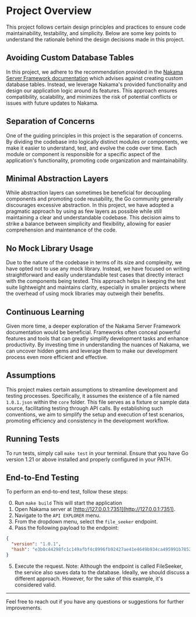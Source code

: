 # Project Overview

This project follows certain design principles and practices to ensure code maintainability, testability, and simplicity. Below are some key points to understand the rationale behind the design decisions made in this project.

## Avoiding Custom Database Tables

In this project, we adhere to the recommendation provided in the [Nakama Server Framework documentation](https://heroiclabs.com/docs/nakama/server-framework/go-runtime/function-reference/) which advises against creating custom database tables. Instead, we leverage Nakama's provided functionality and design our application logic around its features. This approach ensures compatibility, scalability, and minimizes the risk of potential conflicts or issues with future updates to Nakama.

## Separation of Concerns

One of the guiding principles in this project is the separation of concerns. By dividing the codebase into logically distinct modules or components, we make it easier to understand, test, and evolve the code over time. Each module or component is responsible for a specific aspect of the application's functionality, promoting code organization and maintainability.

## Minimal Abstraction Layers

While abstraction layers can sometimes be beneficial for decoupling components and promoting code reusability, the Go community generally discourages excessive abstraction. In this project, we have adopted a pragmatic approach by using as few layers as possible while still maintaining a clear and understandable codebase. This decision aims to strike a balance between simplicity and flexibility, allowing for easier comprehension and maintenance of the code.

## No Mock Library Usage

Due to the nature of the codebase in terms of its size and complexity, we have opted not to use any mock library. Instead, we have focused on writing straightforward and easily understandable test cases that directly interact with the components being tested. This approach helps in keeping the test suite lightweight and maintains clarity, especially in smaller projects where the overhead of using mock libraries may outweigh their benefits.

## Continuous Learning

Given more time, a deeper exploration of the Nakama Server Framework documentation would be beneficial. Frameworks often conceal powerful features and tools that can greatly simplify development tasks and enhance productivity. By investing time in understanding the nuances of Nakama, we can uncover hidden gems and leverage them to make our development process even more efficient and effective.

## Assumptions

This project makes certain assumptions to streamline development and testing processes. Specifically, it assumes the existence of a file named `1.0.1.json` within the `core` folder. This file serves as a fixture or sample data source, facilitating testing through API calls. By establishing such conventions, we aim to simplify the setup and execution of test scenarios, promoting efficiency and consistency in the development workflow.

## Running Tests

To run tests, simply call `make test` in your terminal. Ensure that you have Go version 1.21 or above installed and properly configured in your PATH.

## End-to-End Testing


To perform an end-to-end test, follow these steps:


0. Run `make build` This will start the application 
1. Open Nakama server at [http://127.0.0.1:7351](http://127.0.0.1:7351).
2. Navigate to the `API EXPLORER` menu.
3. From the dropdown menu, select the `file_seeker` endpoint.
4. Pass the following payload to the endpoint:
```json
{
  "version": "1.0.1",
  "hash": "e3b0c44298fc1c149afbf4c8996fb92427ae41e4649b934ca495991b7852b855"
}
```
5. Execute the request.
Note: Although the endpoint is called FileSeeker, the service also saves data to the database. Ideally, we should discuss a different approach. However, for the sake of this example, it's considered valid.
---
Feel free to reach out if you have any questions or suggestions for further improvements.